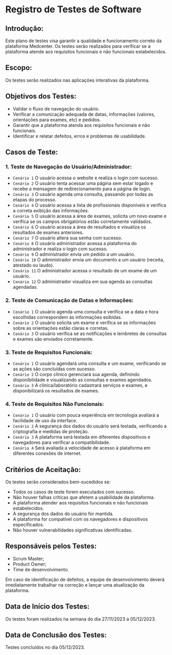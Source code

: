 # Registro de Testes de Software

## Introdução:
Este plano de testes visa garantir a qualidade e funcionamento correto da plataforma Medcenter. Os testes serão realizados para verificar se a plataforma atende aos requisitos funcionais e não funcionais estabelecidos.

## Escopo:
Os testes serão realizados nas aplicações interativas da plataforma.

## Objetivos dos Testes:

- Validar o fluxo de navegação do usuário.
- Verificar a comunicação adequada de datas, informações (valores, orientações para exames, etc) e pedidos.
- Garantir que a plataforma atenda aos requisitos funcionais e não funcionais.
- Identificar e relatar defeitos, erros e problemas de usabilidade.

## Casos de Teste:

### 1. Teste de Navegação do Usuário/Administrador:

- `Cenário 1` O usuário acessa o website e realiza o login com sucesso.
- `Cenário 2` O usuário tenta acessar uma página sem estar logado e recebe a mensagem de redirecionamento para a página de login.
- `Cenário 3` O usuário agenda uma consulta, passando por todas as etapas do processo.
- `Cenário 4` O usuário acessa a lista de profissionais disponíveis e verifica a correta exibição das informações.
- `Cenário 5` O usuário acessa a área de exames, solicita um novo exame e verifica se os campos obrigatórios estão corretamente validados.
- `Cenário 6` O usuário acessa a área de resultados e visualiza os resultados de exames anteriores.
- `Cenário 7` O usuário altera sua senha com sucesso.
- `Cenário 8` O usuário administrador acessa a plataforma do administrador e realiza o login com sucesso.
- `Cenário 9` O administrador envia um pedido a um usuário.
- `Cenário 10` O administrador envia um documento a um usuário (receita, atestado ou laudo).
- `Cenário 11` O administrador acessa o resultado de um exame de um usuário.
- `Cenário 12` O administrador visualiza em sua agenda as consultas agendadas.


### 2. Teste de Comunicação de Datas e Informações:

- `Cenário 1` O usuário agenda uma consulta e verifica se a data e hora escolhidas correspondem às informações exibidas.
- `Cenário 2` O usuário solicita um exame e verifica se as informações sobre as orientações estão claras e corretas.
- `Cenário 3` O usuário verifica se as notificações e lembretes de consultas e exames são enviados corretamente.



### 3. Teste de Requisitos Funcionais:

- `Cenário 1` O usuário agendará uma consulta e um exame, verificando se as ações são concluídas com sucesso.
- `Cenário 2` O corpo clínico gerenciará sua agenda, definindo disponibilidade e visualizando as consultas e exames agendados.
- `Cenário 3` A clínica/laboratório cadastrará serviços e exames, e disponibilizará os resultados de exames.

### 4. Teste de Requisitos Não Funcionais:

- `Cenário 1` O usuário com pouca experiência em tecnologia avaliará a facilidade de uso da interface.
- `Cenário 2` A segurança dos dados do usuário será testada, verificando a criptografia e medidas de proteção.
- `Cenário 3` A plataforma será testada em diferentes dispositivos e navegadores para verificar a compatibilidade.
- `Cenário 4` Será avaliada a velocidade de acesso à plataforma em diferentes conexões de internet.




## Critérios de Aceitação:

Os testes serão considerados bem-sucedidos se:

- Todos os casos de teste forem executados com sucesso.
- Não houver falhas críticas que afetem a usabilidade da plataforma.
- A plataforma atender aos requisitos funcionais e não funcionais estabelecidos.
- A segurança dos dados do usuário for mantida.
- A plataforma for compatível com os navegadores e dispositivos especificados.
- Não houver vulnerabilidades significativas identificadas.

## Responsáveis pelos Testes:

- Scrum Master;
- Product Owner;
- Time de desenvolvimento.

Em caso de identificação de defeitos, a equipe de desenvolvimento deverá imediatamente trabalhar na correção e lançar uma atualização da plataforma.

## Data de Início dos Testes:

Os testes foram realizados na semana do dia 27/11/2023 a 05/12/2023.

## Data de Conclusão dos Testes:

Testes concluídos no dia 05/12/2023.


